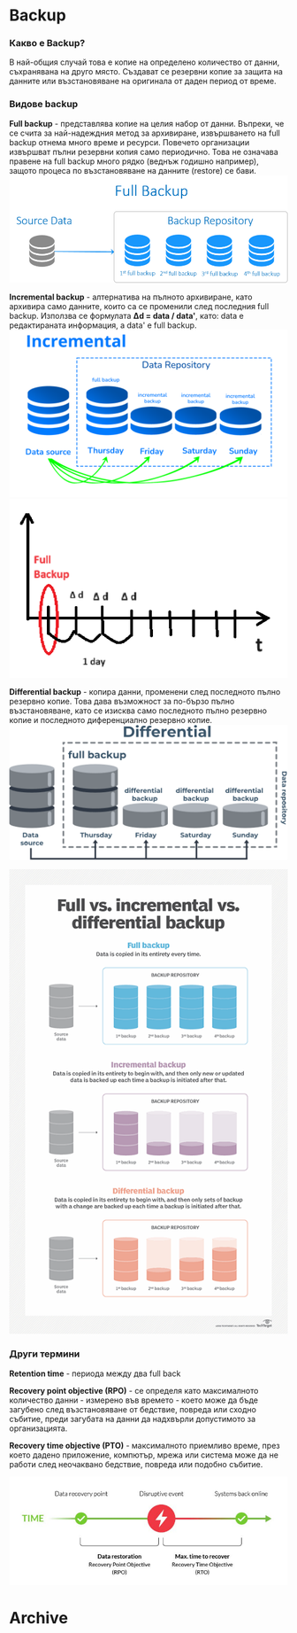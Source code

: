 # Backup

### Какво е Backup?
В най-общия случай това е копие на определено количество от данни, съхранявана на друго място. Създават се резервни копие за защита на данните или възстановяване на оригинала от даден период от време.

### Видове backup
**Full backup** - представлява копие на целия набор от данни. Въпреки, че се счита за най-надеждния метод за архивиране, извършването на full backup отнема много време и ресурси. Повечето организации извършват пълни резервни копия само периодично. Това не означава правене на full backup много рядко (веднъж годишно например), защото процеса по възстановяване на данните (restore) се бави.
![alt text](image-3.png)

**Incremental backup** - алтернатива на пълното архивиране, като архивира само данните, които са се променили след последния full backup. Използва се формулата **Δd = data / data'**, като: data e редактираната информация, а data' е full backup.
![alt text](image-4.png)
![alt text](image.png)

**Differential backup** - копира данни, променени след последното пълно резервно копие. Това дава възможност за по-бързо пълно възстановяване, като се изисква само последното пълно резервно копие и последното диференциално резервно копие. 
![alt text](image-2.png)

![alt text](image-1.png)


### Други термини

**Retention time** - периода между два full back

**Recovery point objective (RPO)** - се определя като максималното количество данни - измерено във времето - което може да бъде загубено след възстановяване от бедствие, повреда или сходно събитие, преди загубата на данни да надхвърли допустимото за организацията.

**Recovery time objective (PTO)** - максималното приемливо време, през което дадено приложение, компютър, мрежа или система може да не работи след неочаквано бедствие, повреда или подобно събитие.

![alt text](image-5.png)


# Archive
